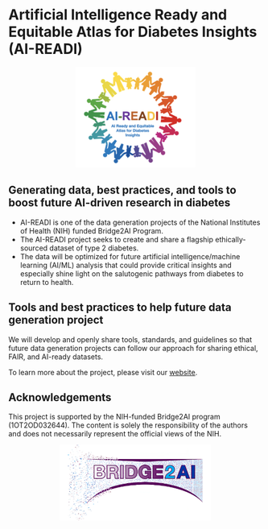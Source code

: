# Artificial Intelligence Ready and Equitable Atlas for Diabetes Insights (AI-READI)

<p align="center">
    <img src="https://github.com/AI-READI/AI-READI-logo/blob/main/logo/png/option2.png?raw=true" alt="Logo" height="200">
</p>

## Generating data, best practices, and tools to boost future AI-driven research in diabetes 

* AI-READI is one of the data generation projects of the National Institutes of Health (NIH) funded Bridge2AI Program.
* The AI-READI project seeks to create and share a flagship ethically-sourced dataset of type 2 diabetes.
* The data will be optimized for future artificial intelligence/machine learning (AI/ML) analysis that could provide critical insights and especially shine light on the salutogenic pathways from diabetes to return to health.

## Tools and best practices to help future data generation project

We will develop and openly share tools, standards, and guidelines so that future data generation projects can follow our approach for sharing ethical, FAIR, and AI-ready datasets.

To learn more about the project, please visit our [website](https://ai-readi.org/).

## Acknowledgements

This project is supported by the NIH-funded Bridge2AI program (1OT2OD032644). The content is solely the responsibility of the authors and does not necessarily represent the official views of the NIH.


<p align="center">
    <img src="https://github.com/AI-READI/Bridge2AI-logo/blob/main/logo-color-upscaled.png?raw=true" alt="Logo" width="300" >
</p>
